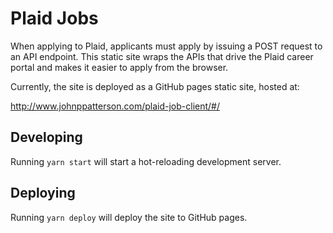 # Plaid Jobs

When applying to Plaid, applicants must apply by issuing a POST request to an API endpoint. This static site wraps the APIs that drive the Plaid career portal and makes it easier to apply from the browser.

Currently, the site is deployed as a GitHub pages static site, hosted at:

http://www.johnppatterson.com/plaid-job-client/#/

## Developing

Running `yarn start` will start a hot-reloading development server.

## Deploying

Running `yarn deploy` will deploy the site to GitHub pages.